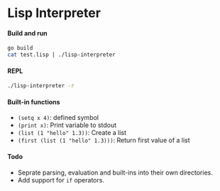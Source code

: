 # Lisp Interpreter

#### Build and run
```bash
go build
cat test.lisp | ./lisp-interpreter
```

#### REPL
```bash
./lisp-interpreter -r
```

#### Built-in functions
* `(setq x 4)`: defined symbol
* `(print x)`: Print variable to stdout
* `(list (1 "hello" 1.3))`: Create a list
* `(first (list (1 "hello" 1.3)))`: Return first value of a list

#### Todo
* Seprate parsing, evaluation and built-ins into their own directories.
* Add support for `if` operators.
